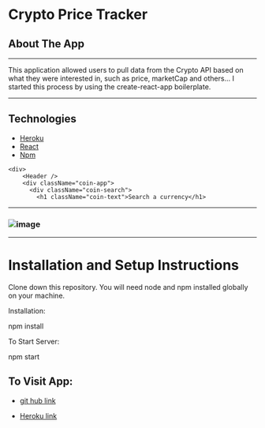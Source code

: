 # Crypto Price Tracker

## About The App

---

This application allowed users to pull data from the Crypto API based on what they were interested in, such as price, marketCap and others... I started this process by using the create-react-app boilerplate.



---


## **Technologies**


* [Heroku](https://dashboard.heroku.com/apps)
* [React](https://reactjs.org/)
*  [Npm](https://www.npmjs.com/)

```react
<div>
    <Header />
    <div className="coin-app">
      <div className="coin-search">
        <h1 className="coin-text">Search a currency</h1>
```

----


### ![image](https://user-images.githubusercontent.com/95265657/175331392-064c1f50-8793-45cd-b0d5-aebe02273cf3.png)

---
# **Installation and Setup Instructions**

Clone down this repository. You will need node and npm installed globally on your machine.

Installation:

npm install


To Start Server:

npm start

To Visit App:
---
*  [git hub link](https://github.com/areta1921/hackatonCrypto.git)


* [Heroku link](https://cryptohacks.herokuapp.com/)




